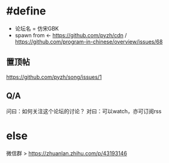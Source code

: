 # #define
- 论坛名 = 仿宋GBK
- spawn from &lt;- https://github.com/pyzh/cdn / https://github.com/program-in-chinese/overview/issues/68

置顶帖
----
https://github.com/pyzh/song/issues/1

Q/A
---
问曰：如何关注这个论坛的讨论？
对曰：可以watch，亦可订阅rss


else
===
微信群 > https://zhuanlan.zhihu.com/p/43193146

